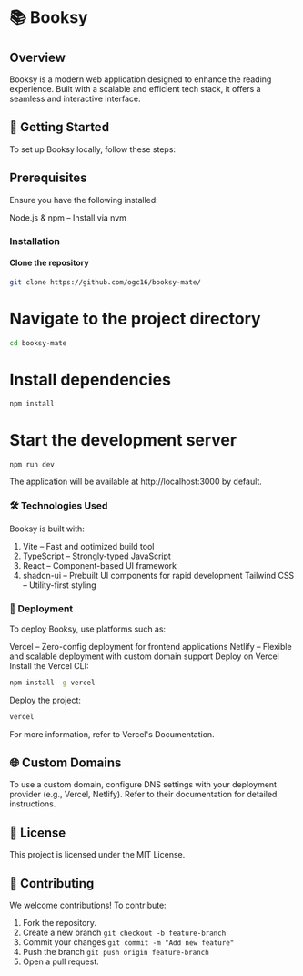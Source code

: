 # 📚 Booksy
## Overview
Booksy is a modern web application designed to enhance the reading experience. Built with a scalable and efficient tech stack, it offers a seamless and interactive interface.

## 🔧 Getting Started
To set up Booksy locally, follow these steps:

## Prerequisites
Ensure you have the following installed:

Node.js & npm – Install via nvm
### Installation
#### Clone the repository
```sh
git clone https://github.com/ogc16/booksy-mate/
```
# Navigate to the project directory
```sh 
cd booksy-mate
```

# Install dependencies
```sh
npm install
```

# Start the development server
```
npm run dev
```
The application will be available at http://localhost:3000 by default.

### 🛠️ Technologies Used
Booksy is built with:

1. Vite – Fast and optimized build tool
2. TypeScript – Strongly-typed JavaScript
3. React – Component-based UI framework
4. shadcn-ui – Prebuilt UI components for rapid development
Tailwind CSS – Utility-first styling

### 🚀 Deployment
To deploy Booksy, use platforms such as:

Vercel – Zero-config deployment for frontend applications
Netlify – Flexible and scalable deployment with custom domain support
Deploy on Vercel
Install the Vercel CLI:
```sh
npm install -g vercel
```
Deploy the project:
```sh
vercel
```
For more information, refer to Vercel's Documentation.

## 🌐 Custom Domains
To use a custom domain, configure DNS settings with your deployment provider (e.g., Vercel, Netlify). Refer to their documentation for detailed instructions.

## 📄 License
This project is licensed under the MIT License.

## 🤝 Contributing
We welcome contributions! To contribute:

1. Fork the repository.
2. Create a new branch ```git checkout -b feature-branch```
3. Commit your changes ```git commit -m "Add new feature"```
4. Push the branch ```git push origin feature-branch```
5. Open a pull request.
